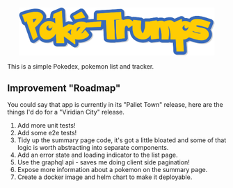 <p style="text-align: center;"><img src="./apps/pokedex/src/assets/logo.png" width="450"></p>

This is a simple Pokedex, pokemon list and tracker.

## Improvement "Roadmap"

You could say that app is currently in its "Pallet Town" release, here are the things I'd do for a "Viridian City" release.

1. Add more unit tests!
2. Add some e2e tests!
3. Tidy up the summary page code, it's got a little bloated and some of that logic is worth abstracting into separate components.
4. Add an error state and loading indicator to the list page.
5. Use the graphql api - saves me doing client side pagination!
6. Expose more information about a pokemon on the summary page.
7. Create a docker image and helm chart to make it deployable.
